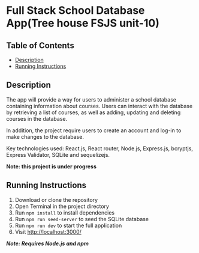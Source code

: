 # Full Stack School Database App(Tree house FSJS unit-10)

## Table of Contents

- [Description](#description)
- [Running Instructions](#running-instructions)

## Description

The app will provide a way for users to administer a school database containing information about courses. Users can interact with the database by retrieving a list of courses, as well as adding, updating and deleting courses in the database.

In addition, the project require users to create an account and log-in to make changes to the database.

Key technologies used: React.js, React router, Node.js, Express.js, bcryptjs, Express Validator, SQLite and sequelizejs.

**Note: this project is under progress**

## Running Instructions

1. Download or clone the repository
2. Open Terminal in the project directory
3. Run `npm install` to install dependencies
4. Run `npm run seed-server` to seed the SQLite database
5. Run `npm run dev` to start the full application
6. Visit [http://localhost:3000/](http://localhost:3000)

**_Note: Requires Node.js and npm_**
